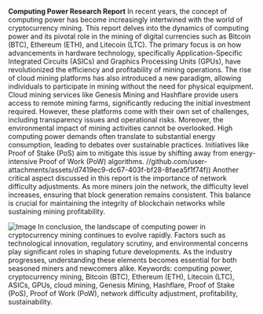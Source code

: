 **Computing Power Research Report**
In recent years, the concept of computing power has become increasingly intertwined with the world of cryptocurrency mining. This report delves into the dynamics of computing power and its pivotal role in the mining of digital currencies such as Bitcoin (BTC), Ethereum (ETH), and Litecoin (LTC). The primary focus is on how advancements in hardware technology, specifically Application-Specific Integrated Circuits (ASICs) and Graphics Processing Units (GPUs), have revolutionized the efficiency and profitability of mining operations.
The rise of cloud mining platforms has also introduced a new paradigm, allowing individuals to participate in mining without the need for physical equipment. Cloud mining services like Genesis Mining and Hashflare provide users access to remote mining farms, significantly reducing the initial investment required. However, these platforms come with their own set of challenges, including transparency issues and operational risks.
Moreover, the environmental impact of mining activities cannot be overlooked. High computing power demands often translate to substantial energy consumption, leading to debates over sustainable practices. Initiatives like Proof of Stake (PoS) aim to mitigate this issue by shifting away from energy-intensive Proof of Work (PoW) algorithms.
 //github.com/user-attachments/assets/d7419ec9-dc67-403f-bf28-8faea5f1f74f))
Another critical aspect discussed in this report is the importance of network difficulty adjustments. As more miners join the network, the difficulty level increases, ensuring that block generation remains consistent. This balance is crucial for maintaining the integrity of blockchain networks while sustaining mining profitability.

![Image](https://github.com/user-attachments/assets/4a25d116-2220-4385-b08e-f287af8fcbc4)
In conclusion, the landscape of computing power in cryptocurrency mining continues to evolve rapidly. Factors such as technological innovation, regulatory scrutiny, and environmental concerns play significant roles in shaping future developments. As the industry progresses, understanding these elements becomes essential for both seasoned miners and newcomers alike.
Keywords: computing power, cryptocurrency mining, Bitcoin (BTC), Ethereum (ETH), Litecoin (LTC), ASICs, GPUs, cloud mining, Genesis Mining, Hashflare, Proof of Stake (PoS), Proof of Work (PoW), network difficulty adjustment, profitability, sustainability.
